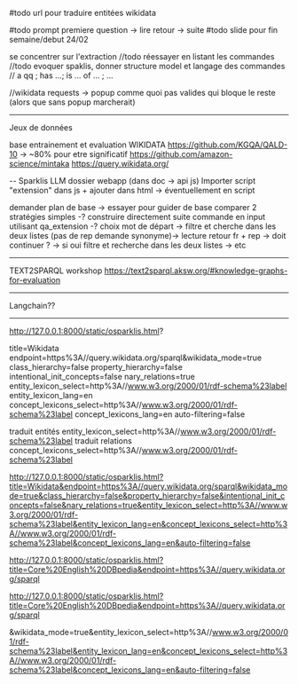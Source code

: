 #todo url pour traduire entitées wikidata

#todo prompt premiere question -> lire retour -> suite
#todo slide pour fin semaine/debut 24/02


se concentrer sur l'extraction
//todo réessayer en listant les commandes
//todo evoquer spaklis, donner structure model et langage des commandes
    // a qq ; has ...; is ... of ... ; ...    

//wikidata requests -> popup comme quoi pas valides qui bloque le reste (alors que sans popup marcherait)

____________
Jeux de données

base entrainement et evaluation
WIKIDATA
https://github.com/KGQA/QALD-10 -> ~80% pour etre significatif
https://github.com/amazon-science/mintaka
https://query.wikidata.org/


--
Sparklis LLM
dossier webapp (dans doc -> api js)
Importer script "extension" dans js + ajouter dans html -> éventuellement en script

demander plan de base -> essayer pour guider de base 
comparer 2 stratégies simples
-? construire directement suite commande en input utilisant qa_extension
-? choix mot de départ -> filtre et cherche dans les deux listes (pas de rep demande synonyme)-> lecture retour fr + rep -> doit continuer ? -> si oui filtre et recherche dans les deux listes -> etc 


-----------------------------------
TEXT2SPARQL workshop
https://text2sparql.aksw.org/#knowledge-graphs-for-evaluation

-----------------------------------
Langchain??

-----------------------------------

http://127.0.0.1:8000/static/osparklis.html?

title=Wikidata
endpoint=https%3A//query.wikidata.org/sparql&wikidata_mode=true
class_hierarchy=false
property_hierarchy=false
intentional_init_concepts=false
nary_relations=true
entity_lexicon_select=http%3A//www.w3.org/2000/01/rdf-schema%23label
entity_lexicon_lang=en
concept_lexicons_select=http%3A//www.w3.org/2000/01/rdf-schema%23label
concept_lexicons_lang=en
auto-filtering=false


traduit entités
entity_lexicon_select=http%3A//www.w3.org/2000/01/rdf-schema%23label
traduit relations
concept_lexicons_select=http%3A//www.w3.org/2000/01/rdf-schema%23label

http://127.0.0.1:8000/static/osparklis.html?title=Wikidata&endpoint=https%3A//query.wikidata.org/sparql&wikidata_mode=true&class_hierarchy=false&property_hierarchy=false&intentional_init_concepts=false&nary_relations=true&entity_lexicon_select=http%3A//www.w3.org/2000/01/rdf-schema%23label&entity_lexicon_lang=en&concept_lexicons_select=http%3A//www.w3.org/2000/01/rdf-schema%23label&concept_lexicons_lang=en&auto-filtering=false

http://127.0.0.1:8000/static/osparklis.html?title=Core%20English%20DBpedia&endpoint=https%3A//query.wikidata.org/sparql

http://127.0.0.1:8000/static/osparklis.html?title=Core%20English%20DBpedia&endpoint=https%3A//query.wikidata.org/sparql

&wikidata_mode=true&entity_lexicon_select=http%3A//www.w3.org/2000/01/rdf-schema%23label&entity_lexicon_lang=en&concept_lexicons_select=http%3A//www.w3.org/2000/01/rdf-schema%23label&concept_lexicons_lang=en&auto-filtering=false